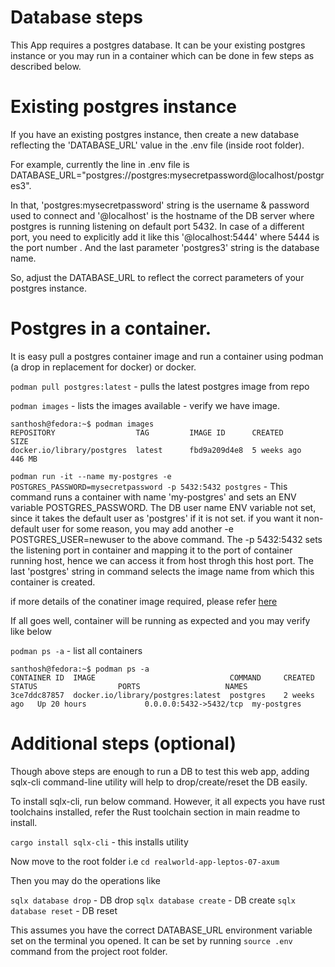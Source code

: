 
# Database steps

This App requires a postgres database. It can be your existing postgres instance or you may run in a container which can be done in few steps as described below.

# Existing postgres instance

If you have an existing postgres instance, then create a new database reflecting the 'DATABASE_URL' value in the .env file (inside root folder).

For example, currently the line in .env file is DATABASE_URL="postgres://postgres:mysecretpassword@localhost/postgres3".

In that, 'postgres:mysecretpassword' string is the username & password used to connect and '@localhost' is the hostname of the DB server where postgres is running listening on default port 5432. In case of a different port, you need to explicitly add it like this '@localhost:5444' where 5444 is the port number . And the last parameter 'postgres3' string is the database name. 

So, adjust the DATABASE_URL to reflect the correct parameters of your postgres instance.


# Postgres in a container.

It is easy pull a postgres container image and run a container using podman (a drop in replacement for docker) or docker.


`podman pull postgres:latest`  - pulls the latest postgres image from repo

`podman images`  - lists the images available - verify we have image.

    santhosh@fedora:~$ podman images
    REPOSITORY                  TAG         IMAGE ID      CREATED        SIZE
    docker.io/library/postgres  latest      fbd9a209d4e8  5 weeks ago    446 MB



`podman run -it --name my-postgres -e POSTGRES_PASSWORD=mysecretpassword -p 5432:5432 postgres` - This command runs a container with name 'my-postgres' and sets an ENV variable POSTGRES_PASSWORD.
The DB user name ENV variable not set, since it takes the default user as 'postgres' if it is not set. if you want it non-default user for some reason, you may add another -e POSTGRES_USER=newuser to the above command.
The -p 5432:5432 sets the listening port in container and mapping it to the port of container running host, hence we can access it from host throgh this host port.
The last 'postgres' string in command selects the image name from which this container is created.

if more details of the conatiner image required, please refer [ here ](https://hub.docker.com/_/postgres)


If all goes well, container will be running as expected and you may verify like below

`podman ps -a`  - list all containers

    santhosh@fedora:~$ podman ps -a
    CONTAINER ID  IMAGE                              COMMAND     CREATED       STATUS                  PORTS                   NAMES
    3ce7ddc87857  docker.io/library/postgres:latest  postgres    2 weeks ago   Up 20 hours             0.0.0.0:5432->5432/tcp  my-postgres


# Additional steps (optional)

Though above steps are enough to run a DB to test this web app, adding sqlx-cli command-line utility will help to drop/create/reset the DB easily.

To install sqlx-cli, run below command. However, it all expects you have rust toolchains installed, refer the Rust toolchain section in main readme to install.

`cargo install sqlx-cli`  - this installs utility

Now move to the root folder i.e `cd realworld-app-leptos-07-axum` 

Then you may do the operations like 

`sqlx database drop`  - DB drop
`sqlx database create` - DB create
`sqlx database reset` - DB reset

This assumes you have the correct DATABASE_URL environment variable set on the terminal you opened. It can be set by running  `source .env` command from the project root folder.